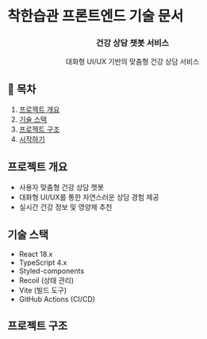 # 착한습관 프론트엔드 기술 문서

<div align="center">
  <h3>건강 상담 챗봇 서비스</h3>
  <p>대화형 UI/UX 기반의 맞춤형 건강 상담 서비스</p>
</div>

## 📑 목차
1. [프로젝트 개요](#프로젝트-개요)
2. [기술 스택](#기술-스택)
3. [프로젝트 구조](#프로젝트-구조)
4. [시작하기](#시작하기)

## 프로젝트 개요
- 사용자 맞춤형 건강 상담 챗봇
- 대화형 UI/UX를 통한 자연스러운 상담 경험 제공
- 실시간 건강 정보 및 영양제 추천

## 기술 스택
- React 18.x
- TypeScript 4.x
- Styled-components
- Recoil (상태 관리)
- Vite (빌드 도구)
- GitHub Actions (CI/CD)

## 프로젝트 구조
